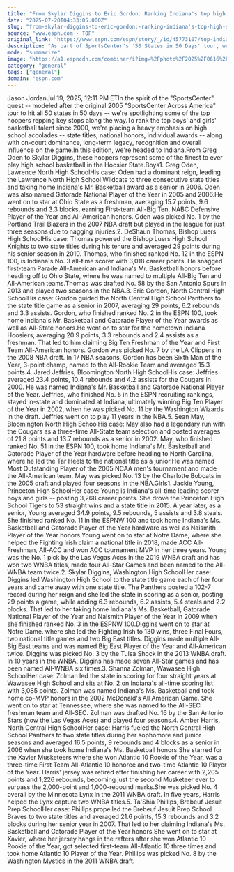 ```yaml
---
title: "From Skylar Diggins to Eric Gordon: Ranking Indiana's top high school hoopers since 2000"
date: "2025-07-20T04:33:05.000Z"
slug: "from-skylar-diggins-to-eric-gordon:-ranking-indiana's-top-high-school-hoopers-since-2000"
source: "www.espn.com - TOP"
original_link: "https://www.espn.com/espn/story/_/id/45773107/top-indiana-high-school-basketball-players-2000"
description: "As part of SportsCenter's '50 States in 50 Days' tour, we're spotlighting the top boys and girls hoopers to come out of Indiana based on high school career achievements."
mode: "summarize"
image: "https://a1.espncdn.com/combiner/i?img=%2Fphoto%2F2025%2F0616%2Fr1507284_1144x643_16%2D9.jpg"
category: "general"
tags: ["general"]
domain: "espn.com"
---
```

Jason JordanJul 19, 2025, 12:11 PM ETIn the spirit of the "SportsCenter" quest -- modeled after the original 2005 "SportsCenter Across America" tour to hit all 50 states in 50 days -- we're spotlighting some of the top hoopers repping key stops along the way.To rank the top boys' and girls' basketball talent since 2000, we're placing a heavy emphasis on high school accolades -- state titles, national honors, individual awards -- along with on-court dominance, long-term legacy, recognition and overall influence on the game.In this edition, we're headed to Indiana.From Greg Oden to Skylar Diggins, these hoopers represent some of the finest to ever play high school basketball in the Hoosier State.Boys1. Greg Oden, Lawrence North High SchoolHis case: Oden had a dominant reign, leading the Lawrence North High School Wildcats to three consecutive state titles and taking home Indiana's Mr. Basketball award as a senior in 2006. Oden was also named Gatorade National Player of the Year in 2005 and 2006.He went on to star at Ohio State as a freshman, averaging 15.7 points, 9.6 rebounds and 3.3 blocks, earning First-team All-Big Ten, NABC Defensive Player of the Year and All-American honors. Oden was picked No. 1 by the Portland Trail Blazers in the 2007 NBA draft but played in the league for just three seasons due to nagging injuries.2. DeShaun Thomas, Bishop Luers High SchoolHis case: Thomas powered the Bishop Luers High School Knights to two state titles during his tenure and averaged 29 points during his senior season in 2010. Thomas, who finished ranked No. 12 in the ESPN 100, is Indiana's No. 3 all-time scorer with 3,018 career points. He snagged first-team Parade All-American and Indiana's Mr. Basketball honors before heading off to Ohio State, where he was named to multiple All-Big Ten and All-American teams.Thomas was drafted No. 58 by the San Antonio Spurs in 2013 and played two seasons in the NBA.3. Eric Gordon, North Central High SchoolHis case: Gordon guided the North Central High School Panthers to the state title game as a senior in 2007, averaging 29 points, 6.2 rebounds and 3.3 assists. Gordon, who finished ranked No. 2 in the ESPN 100, took home Indiana's Mr. Basketball and Gatorade Player of the Year awards as well as All-State honors.He went on to star for the hometown Indiana Hoosiers, averaging 20.9 points, 3.3 rebounds and 2.4 assists as a freshman. That led to him claiming Big Ten Freshman of the Year and First Team All-American honors. Gordon was picked No. 7 by the LA Clippers in the 2008 NBA draft. In 17 NBA seasons, Gordon has been Sixth Man of the Year, 3-point champ, named to the All-Rookie Team and averaged 15.3 points.4. Jared Jeffries, Bloomington North High SchoolHis case: Jeffries averaged 23.4 points, 10.4 rebounds and 4.2 assists for the Cougars in 2000. He was named Indiana's Mr. Basketball and Gatorade National Player of the Year. Jeffries, who finished No. 5 in the ESPN recruiting rankings, stayed in-state and dominated at Indiana, ultimately winning Big Ten Player of the Year in 2002, when he was picked No. 11 by the Washington Wizards in the draft. Jeffries went on to play 11 years in the NBA.5. Sean May, Bloomington North High SchoolHis case: May also had a legendary run with the Cougars as a three-time All-State team selection and posted averages of 21.8 points and 13.7 rebounds as a senior in 2002. May, who finished ranked No. 51 in the ESPN 100, took home Indiana's Mr. Basketball and Gatorade Player of the Year hardware before heading to North Carolina, where he led the Tar Heels to the national title as a junior.He was named Most Outstanding Player of the 2005 NCAA men's tournament and made the All-American team. May was picked No. 13 by the Charlotte Bobcats in the 2005 draft and played four seasons in the NBA.Girls1. Jackie Young, Princeton High SchoolHer case: Young is Indiana's all-time leading scorer -- boys and girls -- posting 3,268 career points. She drove the Princeton High School Tigers to 53 straight wins and a state title in 2015. A year later, as a senior, Young averaged 34.9 points, 9.5 rebounds, 5 assists and 3.8 steals. She finished ranked No. 11 in the ESPNW 100 and took home Indiana's Ms. Basketball and Gatorade Player of the Year hardware as well as Naismith Player of the Year honors.Young went on to star at Notre Dame, where she helped the Fighting Irish claim a national title in 2018, made ACC All-Freshman, All-ACC and won ACC tournament MVP in her three years. Young was the No. 1 pick by the Las Vegas Aces in the 2019 WNBA draft and has won two WNBA titles, made four All-Star Games and been named to the All-WNBA team twice.2. Skylar Diggins, Washington High SchoolHer case: Diggins led Washington High School to the state title game each of her four years and came away with one state title. The Panthers posted a 102-7 record during her reign and she led the state in scoring as a senior, posting 29 points a game, while adding 6.3 rebounds, 6.2 assists, 5.4 steals and 2.2 blocks. That led to her taking home Indiana's Ms. Basketball, Gatorade National Player of the Year and Naismith Player of the Year in 2009 when she finished ranked No. 3 in the ESPNW 100.Diggins went on to star at Notre Dame. where she led the Fighting Irish to 130 wins, three Final Fours, two national title games and two Big East titles. Diggins made multiple All-Big East teams and was named Big East Player of the Year and All-American twice. Diggins was picked No. 3 by the Tulsa Shock in the 2013 WNBA draft. In 10 years in the WNBA, Diggins has made seven All-Star games and has been named All-WNBA six times.3. Shanna Zolman, Wawasee High SchoolHer case: Zolman led the state in scoring for four straight years at Wawasee High School and sits at No. 2 on Indiana's all-time scoring list with 3,085 points. Zolman was named Indiana's Ms. Basketball and took home co-MVP honors in the 2002 McDonald's All American Game. She went on to star at Tennessee, where she was named to the All-SEC freshman team and All-SEC. Zolman was drafted No. 16 by the San Antonio Stars (now the Las Vegas Aces) and played four seasons.4. Amber Harris, North Central High SchoolHer case: Harris fueled the North Central High School Panthers to two state titles during her sophomore and junior seasons and averaged 16.5 points, 9 rebounds and 4 blocks as a senior in 2006 when she took home Indiana's Ms. Basketball honors.She starred for the Xavier Musketeers where she won Atlantic 10 Rookie of the Year, was a three-time First Team All-Atlantic 10 honoree and two-time Atlantic 10 Player of the Year. Harris' jersey was retired after finishing her career with 2,205 points and 1,226 rebounds, becoming just the second Musketeer ever to surpass the 2,000-point and 1,000-rebound marks.She was picked No. 4 overall by the Minnesota Lynx in the 2011 WNBA draft. In five years, Harris helped the Lynx capture two WNBA titles.5. Ta'Shia Phillips, Brebeuf Jesuit Prep SchoolHer case: Phillips propelled the Brebeuf Jesuit Prep School Braves to two state titles and averaged 21.6 points, 15.3 rebounds and 3.2 blocks during her senior year in 2007. That led to her claiming Indiana's Ms. Basketball and Gatorade Player of the Year honors.She went on to star at Xavier, where her jersey hangs in the rafters after she won Atlantic 10 Rookie of the Year, got selected first-team All-Atlantic 10 three times and took home Atlantic 10 Player of the Year. Phillips was picked No. 8 by the Washington Mystics in the 2011 WNBA draft.